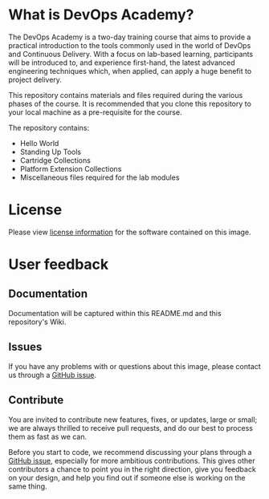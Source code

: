 # What is DevOps Academy?
The DevOps Academy is a two-day training course that aims to provide a practical introduction to the tools commonly used in the world of DevOps and Continuous Delivery. With a focus on lab-based learning, participants will be introduced to, and experience first-hand, the latest advanced engineering techniques which, when applied, can apply a huge benefit to project delivery.

This repository contains materials and files required during the various phases of the course. It is recommended that you clone this repository to your local machine as a pre-requisite for the course.

The repository contains:
- Hello World
- Standing Up Tools
- Cartridge Collections
- Platform Extension Collections
- Miscellaneous files required for the lab modules

# License
Please view [license information](LICENSE.md) for the software contained on this image.

# User feedback

## Documentation
Documentation will be captured within this README.md and this repository's Wiki.

## Issues
If you have any problems with or questions about this image, please contact us through a [GitHub issue](https://github.com/Accenture/adop-doa-materials/issues).

## Contribute
You are invited to contribute new features, fixes, or updates, large or small; we are always thrilled to receive pull requests, and do our best to process them as fast as we can.

Before you start to code, we recommend discussing your plans through a [GitHub issue](https://github.com/Accenture/adop-doa-materials/issues), especially for more ambitious contributions. This gives other contributors a chance to point you in the right direction, give you feedback on your design, and help you find out if someone else is working on the same thing.
